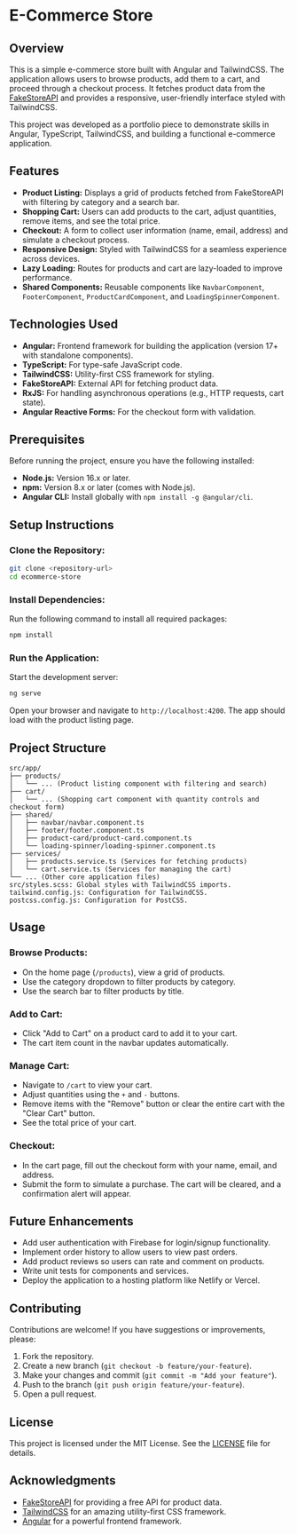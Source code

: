 # E-Commerce Store

## Overview

This is a simple e-commerce store built with Angular and TailwindCSS. The application allows users to browse products, add them to a cart, and proceed through a checkout process. It fetches product data from the [FakeStoreAPI](https://fakestoreapi.com/) and provides a responsive, user-friendly interface styled with TailwindCSS.

This project was developed as a portfolio piece to demonstrate skills in Angular, TypeScript, TailwindCSS, and building a functional e-commerce application.

## Features

  * **Product Listing:** Displays a grid of products fetched from FakeStoreAPI with filtering by category and a search bar.
  * **Shopping Cart:** Users can add products to the cart, adjust quantities, remove items, and see the total price.
  * **Checkout:** A form to collect user information (name, email, address) and simulate a checkout process.
  * **Responsive Design:** Styled with TailwindCSS for a seamless experience across devices.
  * **Lazy Loading:** Routes for products and cart are lazy-loaded to improve performance.
  * **Shared Components:** Reusable components like `NavbarComponent`, `FooterComponent`, `ProductCardComponent`, and `LoadingSpinnerComponent`.

## Technologies Used

  * **Angular:** Frontend framework for building the application (version 17+ with standalone components).
  * **TypeScript:** For type-safe JavaScript code.
  * **TailwindCSS:** Utility-first CSS framework for styling.
  * **FakeStoreAPI:** External API for fetching product data.
  * **RxJS:** For handling asynchronous operations (e.g., HTTP requests, cart state).
  * **Angular Reactive Forms:** For the checkout form with validation.

## Prerequisites

Before running the project, ensure you have the following installed:

  * **Node.js:** Version 16.x or later.
  * **npm:** Version 8.x or later (comes with Node.js).
  * **Angular CLI:** Install globally with `npm install -g @angular/cli`.

## Setup Instructions

### Clone the Repository:

```bash
git clone <repository-url>
cd ecommerce-store
```

### Install Dependencies:

Run the following command to install all required packages:

```bash
npm install
```

### Run the Application:

Start the development server:

```bash
ng serve
```

Open your browser and navigate to `http://localhost:4200`. The app should load with the product listing page.

## Project Structure

```
src/app/
├── products/
│   └── ... (Product listing component with filtering and search)
├── cart/
│   └── ... (Shopping cart component with quantity controls and checkout form)
├── shared/
│   ├── navbar/navbar.component.ts
│   ├── footer/footer.component.ts
│   ├── product-card/product-card.component.ts
│   └── loading-spinner/loading-spinner.component.ts
├── services/
│   ├── products.service.ts (Services for fetching products)
│   └── cart.service.ts (Services for managing the cart)
└── ... (Other core application files)
src/styles.scss: Global styles with TailwindCSS imports.
tailwind.config.js: Configuration for TailwindCSS.
postcss.config.js: Configuration for PostCSS.
```

## Usage

### Browse Products:

  * On the home page (`/products`), view a grid of products.
  * Use the category dropdown to filter products by category.
  * Use the search bar to filter products by title.

### Add to Cart:

  * Click "Add to Cart" on a product card to add it to your cart.
  * The cart item count in the navbar updates automatically.

### Manage Cart:

  * Navigate to `/cart` to view your cart.
  * Adjust quantities using the `+` and `-` buttons.
  * Remove items with the "Remove" button or clear the entire cart with the "Clear Cart" button.
  * See the total price of your cart.

### Checkout:

  * In the cart page, fill out the checkout form with your name, email, and address.
  * Submit the form to simulate a purchase. The cart will be cleared, and a confirmation alert will appear.

## Future Enhancements

  * Add user authentication with Firebase for login/signup functionality.
  * Implement order history to allow users to view past orders.
  * Add product reviews so users can rate and comment on products.
  * Write unit tests for components and services.
  * Deploy the application to a hosting platform like Netlify or Vercel.

## Contributing

Contributions are welcome\! If you have suggestions or improvements, please:

1.  Fork the repository.
2.  Create a new branch (`git checkout -b feature/your-feature`).
3.  Make your changes and commit (`git commit -m "Add your feature"`).
4.  Push to the branch (`git push origin feature/your-feature`).
5.  Open a pull request.

## License

This project is licensed under the MIT License. See the [LICENSE](https://www.google.com/search?q=LICENSE) file for details.

## Acknowledgments

  * [FakeStoreAPI](https://fakestoreapi.com/) for providing a free API for product data.
  * [TailwindCSS](https://tailwindcss.com/) for an amazing utility-first CSS framework.
  * [Angular](https://angular.io/) for a powerful frontend framework.
